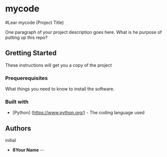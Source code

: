 # mycode
#Lear mycode (Project Title)

One paragraph of your project description goes here. What is he purpose of putting up this repo?

##  Gretting Started

These instructions will get you a copy of the project


### Prequerequisites

What things you need to know to install the software.

###  Built with

* [Python] (https://www.python.org/) - The coding language used

##  Authors
initial
*  **8Your Name**  --
